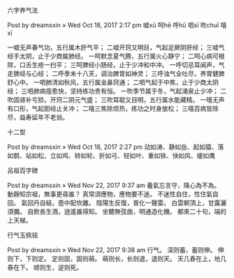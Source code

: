 六字养气法

Post by dreamsxin » Wed Oct 18, 2017 2:17 pm
嘘xū 呵hē 呼hū 呬sī 吹chuī 嘻xī

一嘘无声春气功，五行属木肝气平；
二嘘开窍又明目，气起足厥阴肝经；
三嘘气经手太阴，止于少商属肺经。
一呵默念夏气腾，五行属火心静宁；
二呵心病可根除，口舌生疮一扫平；
三呵脾经小肠经，止于少冲和中冲。
一呼切忌耳闻声，气走脾经与心经；
二呼季末十八天，调治脾胃如神灵；
三呼浊气全吐尽，养胃健脾舒心中。
一呬肺清如秋风，五行属金鼻窍通；
二呬气起于中焦，止于少商太阴经；
三呬肺病痊愈快，坚持练功贵有恒。
一吹季节属于冬，气起涌泉止少冲；
二吹固肾补亏损，开窍二阴元气盛；
三吹耳聪又目明，五行属水能藏精。
一嘻无声有口形，气起胆经止关冲；
二嘻三焦除烦热，练功之时身放松；
三嘻百病皆除尽，益寿延年不老翁。	

十二型

Post by dreamsxin » Wed Oct 18, 2017 2:27 pm
动如涛、静如岳、起如猿、落如鹊、站如松、立如鸡、转如轮、折如弓、轻如叶、重如铁、快如风、缓如鹰

呂祖百字碑

Post by dreamsxin » Wed Nov 22, 2017 9:37 am
養氣忘言守，降心為不為。
動靜知宗祖，無事更尋誰？
真常須應物，應物要不迷。
不迷性自住，性住氣自回。
氣回丹自結，壺中配坎離。
陰陽生反復，普化一聲雷。
白雲朝頂上，甘露灑須彌。
自飲長生酒，逍遙誰得知。
坐聽無弦曲，明通造化機。
都來二十句，端的上天梯。

行气玉佩铭

Post by dreamsxin » Wed Nov 22, 2017 9:38 am
行气。
深则蓄，蓄则伸。
伸则下，下则定。
定则固，固则萌。
萌则长，长则退，退则天。
天几舂在上，地几舂在下。
顺则生，逆则死。
